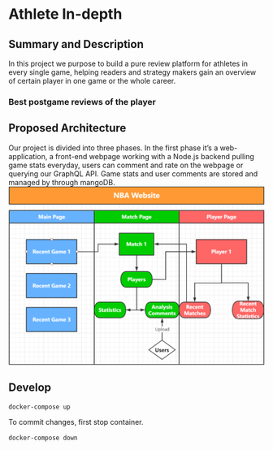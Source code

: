 # Athlete In-depth

## Summary and Description

In this project we purpose to build a pure review platform for athletes in every single game, helping readers and strategy makers gain an overview of certain player in one game or the whole career.

### Best postgame reviews of the player

## Proposed Architecture

Our project is divided into three phases. In the first phase it’s a web-application, a front-end webpage working with a Node.js backend pulling game stats everyday, users can comment and rate on the webpage or querying our GraphQL API. Game stats and user comments are stored and managed by through mangoDB.
![architecture](./architecture.png)

## Develop

```
docker-compose up
```

To commit changes, first stop container.

```
docker-compose down
```
